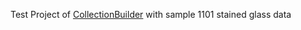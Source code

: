 
Test Project of [CollectionBuilder](https://collectionbuilder.github.io/) with sample 1101 stained glass data 
